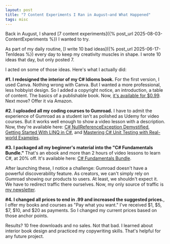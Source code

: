 ```yaml
---
layout: post
title: "7 Content Experiments I Ran in August—and What Happened"
tags: misc
---
```


Back in August, I shared [7 content experiments]({% post_url 2025-08-03-ContentExperiments %}) I wanted to try.

As part of my daily routine, [I write 10 bad ideas]({% post_url 2025-06-17-TenIdeas %}) every day to keep my creativity muscles in shape. I wrote 10 ideas that day, but only posted 7.

I acted on some of those ideas. Here's what I actually did:

**#1. I redesigned the interior of my C# Idioms book.** For the first version, I used Canva. Nothing wrong with Canva. But I wanted a more professional, less hobbyist design. So I added a copyright notice, an introduction, a table of content. The basics of a publishable book. Now, [it's available for $0.99](https://imcsarag.gumroad.com/l/10csharpidioms). Next move? Offer it via Amazon.

**#2. I uploaded all my coding courses to Gumroad.** I have to admit the experience of Gumroad as a student isn't as polished as Udemy for video courses. But it works well enough to show a video lesson with a description. Now, they're available here: [C# NullReferenceException Demystified](https://imcsarag.gumroad.com/l/csharpnullreferenceexceptiondemystified), [Getting Started With LINQ in C#](https://imcsarag.gumroad.com/l/gettingstartedwithlinq), and [Mastering C# Unit Testing with Real-world Examples](https://imcsarag.gumroad.com/l/unittesting201).

**#3. I packaged all my beginner's material into the "C# Fundamentals Bundle."** That's an ebook and more than 2 hours of video lessons to learn C#, at 20% off. It's available here: [C# Fundamentals Bundle](https://imcsarag.gumroad.com/l/csharpfundamentalsbundle).

After launching these, I notice a challenge: Gumroad doesn't have a powerful discoverability feature. As creators, we can't simply rely on Gumroad showing our products to users. At least, we shouldn't expect it. We have to redirect traffic there ourselves. Now, my only source of traffic is [my newsletter](https://fridaylinks.beehiiv.com/subscribe).

**#4. I changed all prices to end in .99 and increased the suggested prices.**, I offer my books and courses as "Pay what you want." I've received $1, $5, $7, $10, and $20 as payments. So I changed my current prices based on those anchor points.

Results? 10 free downloads and no sales. Not that bad. I learned about interior book design and practiced my copywriting skills. That's helpful for any future project.
